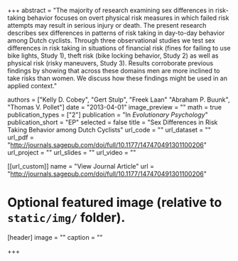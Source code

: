 +++
abstract = "The majority of research examining sex differences in risk-taking behavior focuses on overt physical risk measures in which failed risk attempts may result in serious injury or death. The present research describes sex differences in patterns of risk taking in day-to-day behavior among Dutch cyclists. Through three observational studies we test sex differences in risk taking in situations of financial risk (fines for failing to use bike lights, Study 1), theft risk (bike locking behavior, Study 2) as well as physical risk (risky maneuvers, Study 3). Results corroborate previous findings by showing that across these domains men are more inclined to take risks than women. We discuss how these findings might be used in an applied context."

authors = ["Kelly D. Cobey", "Gert Stulp", "Freek Laan" "Abraham P. Buunk", "Thomas V. Pollet"]
date = "2013-04-01"
image_preview = ""
math = true
publication_types = ["2"]
publication = "In *Evolutionary Psychology*"
publication_short = "EP"
selected = false
title = "Sex Differences in Risk Taking Behavior among Dutch Cyclists"
url_code = ""
url_dataset = ""
url_pdf = "http://journals.sagepub.com/doi/full/10.1177/147470491301100206"
url_project = ""
url_slides = ""
url_video = ""

[[url_custom]]
name = "View Journal Article"
url = "http://journals.sagepub.com/doi/full/10.1177/147470491301100206"

# Optional featured image (relative to `static/img/` folder).
[header]
image = ""
caption = ""

+++
